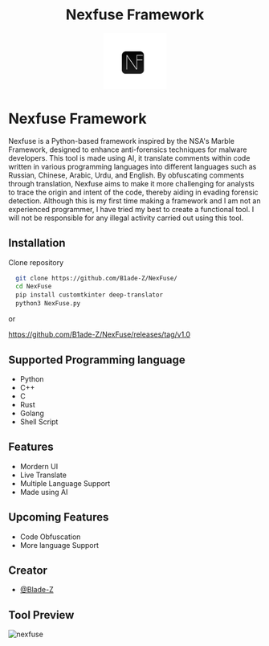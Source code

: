 <div align="center">
  <h1>Nexfuse Framework</h1>
  <img width="125px" src="assets/nexfuse.png" />
  <br/>
</div>


# Nexfuse Framework

Nexfuse is a Python-based framework inspired by the NSA's Marble Framework, designed to enhance anti-forensics techniques for malware developers. This tool is made using AI, it translate comments within code written in various programming languages into different languages such as Russian, Chinese, Arabic, Urdu, and English. By obfuscating comments through translation, Nexfuse aims to make it more challenging for analysts to trace the origin and intent of the code, thereby aiding in evading forensic detection. Although this is my first time making a framework and I am not an experienced programmer, I have tried my best to create a functional tool. I will not be responsible for any illegal activity carried out using this tool.

## Installation

Clone repository 

```bash
  git clone https://github.com/B1ade-Z/NexFuse/
  cd NexFuse
  pip install customtkinter deep-translator
  python3 NexFuse.py
```
or 

https://github.com/B1ade-Z/NexFuse/releases/tag/v1.0

## Supported Programming language

- Python
- C++
- C
- Rust
- Golang
- Shell Script

## Features

- Mordern UI
- Live Translate
- Multiple Language Support
- Made using AI

## Upcoming Features

- Code Obfuscation
- More language Support

## Creator

- [@Blade-Z](https://www.github.com/B1ade-Z)


## Tool Preview

![nexfuse](https://github.com/B1ade-Z/NexFuse/assets/164549057/bb77f239-b99f-47cd-a0e4-f90c709c2667)


